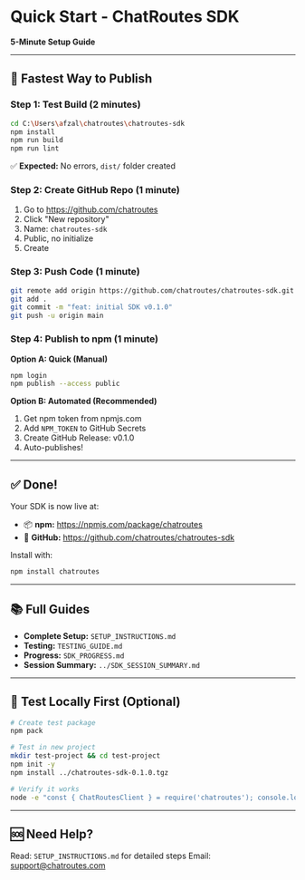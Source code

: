# Quick Start - ChatRoutes SDK

**5-Minute Setup Guide**

---

## 🚀 Fastest Way to Publish

### Step 1: Test Build (2 minutes)

```bash
cd C:\Users\afzal\chatroutes\chatroutes-sdk
npm install
npm run build
npm run lint
```

✅ **Expected:** No errors, `dist/` folder created

### Step 2: Create GitHub Repo (1 minute)

1. Go to https://github.com/chatroutes
2. Click "New repository"
3. Name: `chatroutes-sdk`
4. Public, no initialize
5. Create

### Step 3: Push Code (1 minute)

```bash
git remote add origin https://github.com/chatroutes/chatroutes-sdk.git
git add .
git commit -m "feat: initial SDK v0.1.0"
git push -u origin main
```

### Step 4: Publish to npm (1 minute)

**Option A: Quick (Manual)**
```bash
npm login
npm publish --access public
```

**Option B: Automated (Recommended)**
1. Get npm token from npmjs.com
2. Add `NPM_TOKEN` to GitHub Secrets
3. Create GitHub Release: v0.1.0
4. Auto-publishes!

---

## ✅ Done!

Your SDK is now live at:
- 📦 **npm:** https://npmjs.com/package/chatroutes
- 🐙 **GitHub:** https://github.com/chatroutes/chatroutes-sdk

Install with:
```bash
npm install chatroutes
```

---

## 📚 Full Guides

- **Complete Setup:** `SETUP_INSTRUCTIONS.md`
- **Testing:** `TESTING_GUIDE.md`
- **Progress:** `SDK_PROGRESS.md`
- **Session Summary:** `../SDK_SESSION_SUMMARY.md`

---

## 🧪 Test Locally First (Optional)

```bash
# Create test package
npm pack

# Test in new project
mkdir test-project && cd test-project
npm init -y
npm install ../chatroutes-sdk-0.1.0.tgz

# Verify it works
node -e "const { ChatRoutesClient } = require('chatroutes'); console.log('✅ Works!');"
```

---

## 🆘 Need Help?

Read: `SETUP_INSTRUCTIONS.md` for detailed steps
Email: support@chatroutes.com
